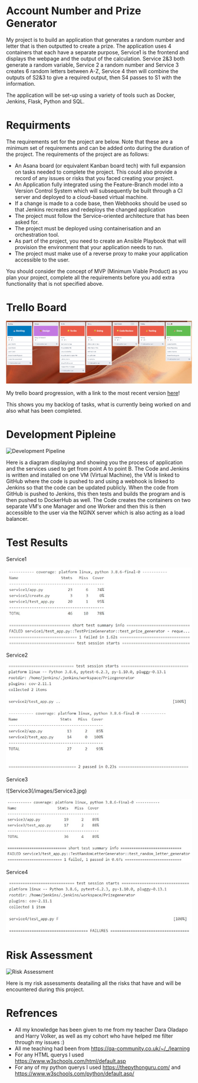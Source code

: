 # Account Number and Prize Generator

My project is to build an application that generates a random number and letter that is then outputted to create a prize. The application uses 4 containers that each have a separate purpose, Service1 is the frontend and displays the webpage and the output of the calculation. Service 2&3 both generate a random variable, Service 2 a random number and Service 3 creates 6 random letters between A-Z, Service 4 then will combine the outputs of S2&3 to give a required output, then S4 passes to S1 with the information.

The application will be set-up using a variety of tools such as Docker, Jenkins, Flask, Python and SQL.

# Requirments

The requirements set for the project are below.
Note that these are a minimum set of requirements and can be added onto during the duration of the project.
The requirements of the project are as follows:

- An Asana board (or equivalent Kanban board tech) with full expansion on tasks needed to complete the project.
This could also provide a record of any issues or risks that you faced creating your project.
- An Application fully integrated using the Feature-Branch model into a Version Control System which will subsequently be built through a CI server and deployed to a cloud-based virtual machine.
- If a change is made to a code base, then Webhooks should be used so that Jenkins recreates and redeploys the changed application
- The project must follow the Service-oriented architecture that has been asked for.
- The project must be deployed using containerisation and an orchestration tool.
- As part of the project, you need to create an Ansible Playbook that will provision the environment that your application needs to run.
- The project must make use of a reverse proxy to make your application accessible to the user.

You should consider the concept of MVP (Minimum Viable Product) as you plan your project, complete all the requirements before you add extra functionality that is not specified above.

# Trello Board

![Trello Board](/images/trelloboard.jpg)

My trello board progression, with a link to the most recent version [here][trello-link]!

This shows you my backlog of tasks, what is currently being worked on and also what has been completed.

[trello-link]: https://trello.com/b/hPAOsmi6/account-number-and-prize-generator

# Development Pipleine

![Development Pipeline](link)

Here is a diagram displaying and showing you the process of application and the services used to get from point A to point B. The Code and Jenkins is written and installed on one VM (Virtual Machine), the VM is linked to GitHub where the code is pushed to and using a webhook is linked to Jenkins so that the code can be updated publicly. When the code from GitHub is pushed to Jenkins, this then tests and builds the program and is then pushed to DockerHub as well. The Code creates the containers on two separate VM's one Manager and one Worker and then this is then accessible to the user via the NGINX server which is also acting as a load balancer.
# Test Results

Service1

![Service1](/images/Service1.jpg)

Service2

![Service2](/images/Service2.jpg)

Service3

![Service3(/images/Service3.jpg)

![Service3](/images/ServiceThree.jpg)

Service4

![Service4](/images/Service4.jpg)

# Risk Assessment

![Risk Assessment](link)

Here is my risk assessments deatailing all the risks that have and will be encountered during this project.

# Refrences

- All my knowledge has been given to me from my teacher Dara Oladapo and Harry Volker, as well as my cohort who have helped me filter through my issues :)
- All me teaching had been from https://qa-community.co.uk/~/_/learning
- For any HTML querys I used https://www.w3schools.com/html/default.asp
- For any of my python querys I used https://thepythonguru.com/ and https://www.w3schools.com/python/default.asp/